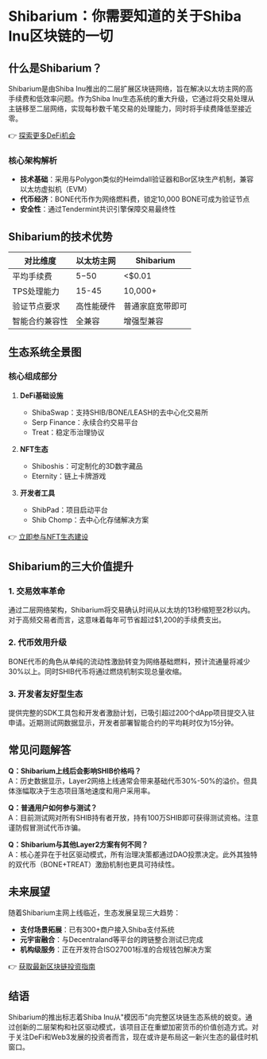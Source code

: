 # Shibarium：你需要知道的关于Shiba Inu区块链的一切

## 什么是Shibarium？

Shibarium是由Shiba Inu推出的二层扩展区块链网络，旨在解决以太坊主网的高手续费和低效率问题。作为Shiba Inu生态系统的重大升级，它通过将交易处理从主链移至二层网络，实现每秒数千笔交易的处理能力，同时将手续费降低至接近零。

👉 [探索更多DeFi机会](https://bit.ly/okx_welcome)

### 核心架构解析
- **技术基础**：采用与Polygon类似的Heimdall验证器和Bor区块生产机制，兼容以太坊虚拟机（EVM）
- **代币经济**：BONE代币作为网络燃料费，锁定10,000 BONE可成为验证节点
- **安全性**：通过Tendermint共识引擎保障交易最终性

## Shibarium的技术优势

| 对比维度        | 以太坊主网       | Shibarium         |
|-----------------|------------------|-------------------|
| 平均手续费      | $5-$50          | <$0.01           |
| TPS处理能力     | 15-45            | 10,000+           |
| 验证节点要求    | 高性能硬件       | 普通家庭宽带即可  |
| 智能合约兼容性  | 全兼容           | 增强型兼容        |

## 生态系统全景图

### 核心组成部分
1. **DeFi基础设施**
   - ShibaSwap：支持SHIB/BONE/LEASH的去中心化交易所
   - Serp Finance：永续合约交易平台
   - Treat：稳定币治理协议

2. **NFT生态**
   - Shiboshis：可定制化的3D数字藏品
   - Eternity：链上卡牌游戏

3. **开发者工具**
   - ShibPad：项目启动平台
   - Shib Chomp：去中心化存储解决方案

👉 [立即参与NFT生态建设](https://bit.ly/okx_welcome)

## Shibarium的三大价值提升

### 1. 交易效率革命
通过二层网络架构，Shibarium将交易确认时间从以太坊的13秒缩短至2秒以内。对于高频交易者而言，这意味着每年可节省超过$1,200的手续费支出。

### 2. 代币效用升级
BONE代币的角色从单纯的流动性激励转变为网络基础燃料，预计流通量将减少30%以上。同时SHIB代币将通过燃烧机制实现总量收缩。

### 3. 开发者友好型生态
提供完整的SDK工具包和开发者激励计划，已吸引超过200个dApp项目提交入驻申请。近期测试网数据显示，开发者部署智能合约的平均耗时仅为15分钟。

## 常见问题解答

**Q：Shibarium上线后会影响SHIB价格吗？**  
A：历史数据显示，Layer2网络上线通常会带来基础代币30%-50%的溢价。但具体涨幅取决于生态项目落地速度和用户采用率。

**Q：普通用户如何参与测试？**  
A：目前测试网对所有SHIB持有者开放，持有100万SHIB即可获得测试资格。注意谨防假冒测试代币诈骗。

**Q：Shibarium与其他Layer2方案有何不同？**  
A：核心差异在于社区驱动模式，所有治理决策都通过DAO投票决定。此外其独特的双代币（BONE+TREAT）激励机制也更具可持续性。

## 未来展望

随着Shibarium主网上线临近，生态发展呈现三大趋势：
- **支付场景拓展**：已有300+商户接入Shiba支付系统
- **元宇宙融合**：与Decentraland等平台的跨链整合测试已完成
- **机构级服务**：正在开发符合ISO27001标准的合规钱包解决方案

👉 [获取最新区块链投资指南](https://bit.ly/okx_welcome)

## 结语

Shibarium的推出标志着Shiba Inu从"模因币"向完整区块链生态系统的蜕变。通过创新的二层架构和社区驱动模式，该项目正在重塑加密货币的价值创造方式。对于关注DeFi和Web3发展的投资者而言，现在或许是布局这一新兴生态的最佳时机窗口。